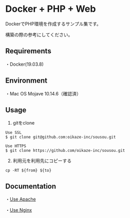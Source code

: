 # Docker + PHP + Web

DockerでPHP環境を作成するサンプル集です。

構築の際の参考にしてください。

## Requirements

・Docker(19.03.8)

## Environment

・Mac OS Mojave 10.14.6（確認済）

## Usage

1. gitをclone
```
Use SSL
$ git clone git@github.com:oikaze-inc/sousou.git

Use HTTPS
$ git clone https://github.com/oikaze-inc/sousou.git
```

2. 利用元を利用先にコピーする
```
cp -RT ${from} ${to}
```

## Documentation

・[Use Apache](/apache/README.md)

・[Use Nginx](/nginx/README.md)
